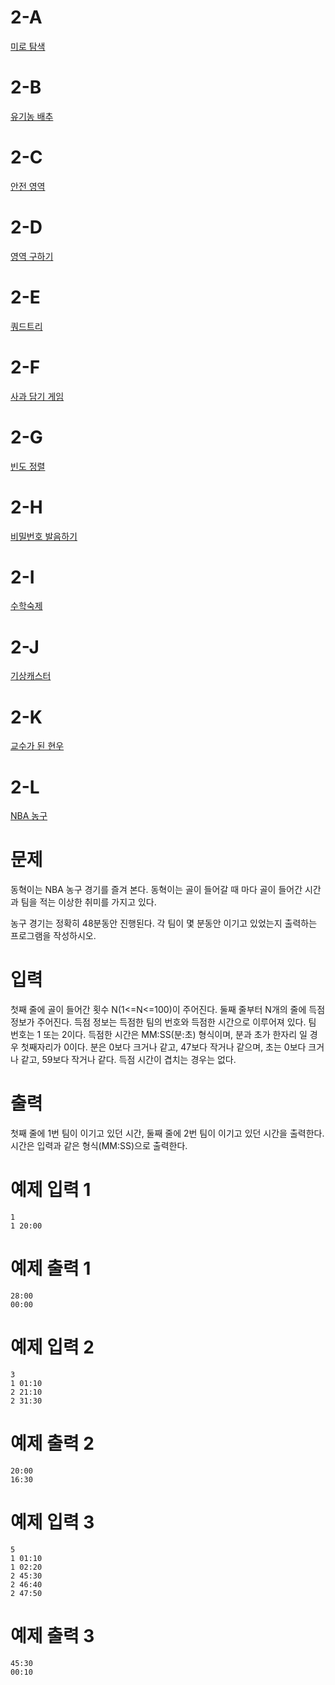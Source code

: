 # 2-A
[미로 탐색](https://www.acmicpc.net/problem/2178)

# 2-B
[유기농 배추](https://www.acmicpc.net/problem/1012)

# 2-C
[안전 영역](https://www.acmicpc.net/problem/2468)

# 2-D
[영역 구하기](https://www.acmicpc.net/problem/2583)

# 2-E
[쿼드트리](https://www.acmicpc.net/problem/1992)

# 2-F
[사과 담기 게임](https://www.acmicpc.net/problem/2828)

# 2-G
[빈도 정렬](https://www.acmicpc.net/problem/2910)

# 2-H
[비밀번호 발음하기](https://www.acmicpc.net/problem/4659)

# 2-I
[수학숙제](https://www.acmicpc.net/problem/2870)

# 2-J
[기상캐스터](https://www.acmicpc.net/problem/10709)

# 2-K
[교수가 된 현우](https://www.acmicpc.net/problem/3474)

# 2-L
[NBA 농구](https://www.acmicpc.net/problem/2852)

# 문제
동혁이는 NBA 농구 경기를 즐겨 본다. 동혁이는 골이 들어갈 때 마다 골이 들어간 시간과 팀을 적는 이상한 취미를 가지고 있다.

농구 경기는 정확히 48분동안 진행된다. 각 팀이 몇 분동안 이기고 있었는지 출력하는 프로그램을 작성하시오.

# 입력
첫째 줄에 골이 들어간 횟수 N(1<=N<=100)이 주어진다. 둘째 줄부터 N개의 줄에 득점 정보가 주어진다. 득점 정보는 득점한 팀의 번호와 득점한 시간으로 이루어져 있다. 팀 번호는 1 또는 2이다. 득점한 시간은 MM:SS(분:초) 형식이며, 분과 초가 한자리 일 경우 첫째자리가 0이다. 분은 0보다 크거나 같고, 47보다 작거나 같으며, 초는 0보다 크거나 같고, 59보다 작거나 같다. 득점 시간이 겹치는 경우는 없다.

# 출력
첫째 줄에 1번 팀이 이기고 있던 시간, 둘째 줄에 2번 팀이 이기고 있던 시간을 출력한다. 시간은 입력과 같은 형식(MM:SS)으로 출력한다.

# 예제 입력 1
```
1
1 20:00
```
# 예제 출력 1
```
28:00
00:00
```
# 예제 입력 2
```
3
1 01:10
2 21:10
2 31:30
```
# 예제 출력 2
```
20:00
16:30
```
# 예제 입력 3
```
5
1 01:10
1 02:20
2 45:30
2 46:40
2 47:50
```
# 예제 출력 3
```
45:30
00:10
```